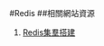 #Redis
##相關網站資源
1. [Redis集羣搭建](https://hk.saowen.com/a/c4c84f7a0dbaecf75e9b99674bf76797f831c9d8142a4b903fe92cd5a776fa9b)